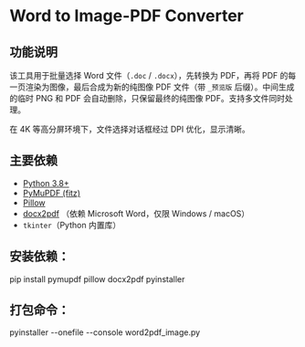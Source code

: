 # Word to Image-PDF Converter

## 功能说明
该工具用于批量选择 Word 文件（`.doc` / `.docx`），先转换为 PDF，再将 PDF 的每一页渲染为图像，最后合成为新的纯图像 PDF 文件（带 `_预览版` 后缀）。中间生成的临时 PNG 和 PDF 会自动删除，只保留最终的纯图像 PDF。支持多文件同时处理。

在 4K 等高分屏环境下，文件选择对话框经过 DPI 优化，显示清晰。

## 主要依赖
- [Python 3.8+](https://www.python.org/)
- [PyMuPDF (fitz)](https://pymupdf.readthedocs.io/)
- [Pillow](https://pillow.readthedocs.io/)
- [docx2pdf](https://github.com/AlJohri/docx2pdf) （依赖 Microsoft Word，仅限 Windows / macOS）
- `tkinter`（Python 内置库）

## 安装依赖：
pip install pymupdf pillow docx2pdf pyinstaller
## 打包命令：
pyinstaller --onefile --console word2pdf_image.py
